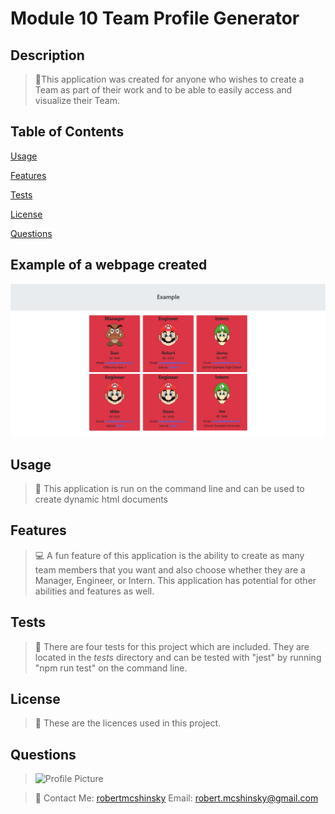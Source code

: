 # Module 10 Team Profile Generator

## Description

> 🧭This application was created for anyone who wishes to create a Team as part of their work and to be able to easily access and visualize their Team.

## Table of Contents

[Usage](#usage)

[Features](#features)

[Tests](#tests)

[License](#license)

[Questions](#questions)

## Example of a webpage created

![Webpage Created](https://github.com/robertmcshinsky/Module-10-Challenge/blob/2a944dfac444a9e0345daa8f71edc2b3541db95d/images/example.png)

## Usage

> 📄 This application is run on the command line and can be used to create dynamic html documents

## Features

> 💻 A fun feature of this application is the ability to create as many team members that you want and also choose whether they are a Manager, Engineer, or Intern. This application has potential for other abilities and features as well.

## Tests

> 📝 There are four tests for this project which are included. They are located in the _tests_ directory and can be tested with "jest" by running "npm run test" on the command line.

## License

> 📇 These are the licences used in this project.

## Questions

> ![Profile Picture](https://avatars.githubusercontent.com/u/70652859?v=4)

> 👦 Contact Me: [robertmcshinsky](https://github.com/robertmcshinsky)
> Email: robert.mcshinsky@gmail.com
